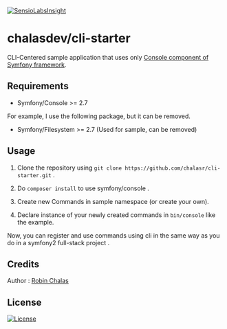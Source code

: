[![SensioLabsInsight](https://insight.sensiolabs.com/projects/a1b5a249-e656-4a0f-af57-77f8f84f2e74/mini.png)](https://insight.sensiolabs.com/projects/a1b5a249-e656-4a0f-af57-77f8f84f2e74)

# chalasdev/cli-starter

CLI-Centered sample application that uses only [Console component of Symfony framework](https://github.com/symfony/console).

## Requirements

- Symfony/Console >= 2.7

For example, I use the following package, but it can be removed.

- Symfony/Filesystem >= 2.7 (Used for sample, can be removed)

## Usage

1. Clone the repository using `git clone https://github.com/chalasr/cli-starter.git` .

2. Do `composer install` to use symfony/console .

3. Create new Commands in sample namespace (or create your own).

4. Declare instance of your newly created commands in `bin/console` like the example.

Now, you can register and use commands using cli in the same way as you do in a symfony2 full-stack project .

## Credits

Author : [Robin Chalas](https:/github.com/chalasr)

## License

[![License](http://img.shields.io/:license-gpl3-blue.svg)](http://www.gnu.org/licenses/gpl-3.0.html)
